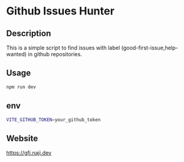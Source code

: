 # Github Issues Hunter

## Description

This is a simple script to find issues with label (good-first-issue,help-wanted) in github repositories.

## Usage

```bash
npm run dev
```

## env

```bash
VITE_GITHUB_TOKEN=your_github_token
```

## Website

<https://gfi.naji.dev>
